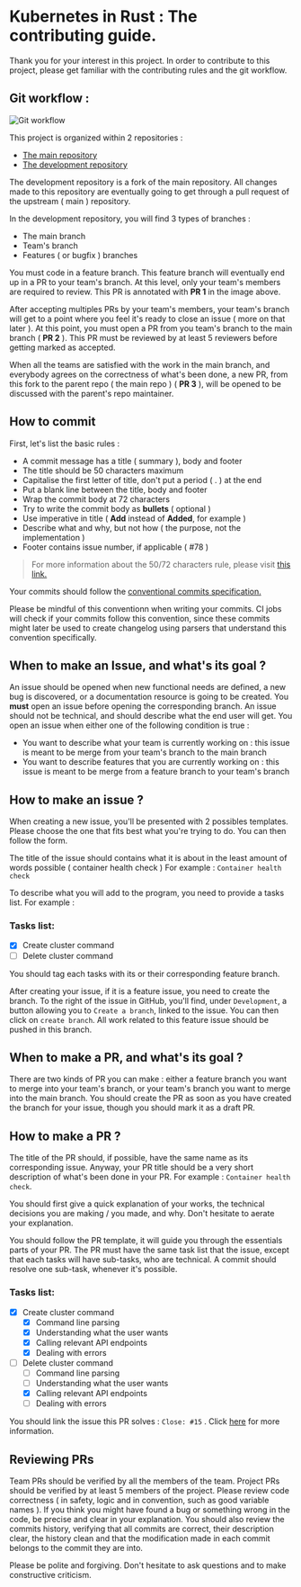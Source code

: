 # Kubernetes in Rust : The contributing guide.

Thank you for your interest in this project. In order to contribute to this project, please get familiar with the contributing rules and the git workflow.

## Git workflow :

![Git workflow](https://i.imgur.com/WMNLhY8.jpg)

This project is organized within 2 repositories :
- [The main repository](https://github.com/dev-sys-do/kudo)
- [The development repository](https://github.com/do3-2021/kudo)

The development repository is a fork of the main repository. All changes made to this repository are eventually going to get through a pull request of the upstream ( main ) repository.

In the development repository, you will find 3 types of branches :
- The main branch
- Team's branch
- Features ( or bugfix ) branches

You must code in a feature branch. This feature branch will eventually end up in a PR to your team's branch. At this level, only your team's members are required to review. This PR is annotated with **PR 1** in the image above.

After accepting multiples PRs by your team's members, your team's branch will get to a point where you feel it's ready to close an issue ( more on that later ). At this point, you must open a PR from you team's branch to the main branch ( **PR 2** ). This PR must be reviewed by at least 5 reviewers before getting marked as accepted.

When all the teams are satisfied with the work in the main branch, and everybody agrees on the correctness of what's been done, a new PR, from this fork to the parent repo ( the main repo ) ( **PR 3** ), will be opened to be discussed with the parent's repo maintainer. 

## How to commit

First, let's list the basic rules :
- A commit message has a title ( summary ), body and footer
- The title should be 50 characters maximum
- Capitalise the first letter of title, don't put a period ( . ) at the end
- Put a blank line between the title, body and footer
- Wrap the commit body at 72 characters
- Try to write the commit body as **bullets** ( optional )
- Use imperative in title ( **Add** instead of **Added**, for example )
- Describe what and why, but not how ( the purpose, not the implementation )
- Footer contains issue number, if applicable ( #78 )

> For more information about the 50/72 characters rule, please visit [this link.](https://dev.to/noelworden/improving-your-commit-message-with-the-50-72-rule-3g79#:~:text=The%2050%2F72%20Rule%20is,pulled%20out%20of%20a%20hat.)

Your commits should follow the [conventional commits specification.](https://www.conventionalcommits.org/en/v1.0.0/#summary)

Please be mindful of this conventionn when writing your commits. CI jobs will check if your commits follow this convention, since these commits might later be used to create changelog using parsers that understand this convention specifically.

## When to make an Issue, and what's its goal ?
An issue should be opened when new functional needs are defined, a new bug is discovered, or a documentation resource is going to be created. You **must** open an issue before opening the corresponding branch.  An issue should not be technical, and should describe what the end user will get. You open an issue when either one of the following condition is true :
- You want to describe what your team is currently working on : this issue is meant to be merge from your team's branch to the main branch
- You want to describe features that you are currently working on : this issue is meant to be merge from a feature branch to your team's branch

## How to make an issue ?

When creating a new issue, you'll be presented with 2 possibles templates. Please choose the one that fits best what you're trying to do.
You can then follow the form.

The title of the issue should contains what it is about in the least amount of words possible ( container health check )
For example : `Container health check`

To describe what you will add to the program, you need to provide a tasks list. For example :
### Tasks list: 
- [x] Create cluster command
- [ ] Delete cluster command

You should tag each tasks with its or their corresponding feature branch.

After creating your issue, if it is a feature issue, you need to create the branch. To the right of the issue in GitHub, you'll find, under `Development`, a button allowing you to `Create a branch`, linked to the issue. You can then click on `create branch`. All work related to this feature issue should be pushed in this branch.

## When to make a PR, and what's its goal ?
There are two kinds of PR you can make : either a feature branch you want to merge into your team's branch, or your team's branch you want to merge into the main branch. You should create the PR as soon as you have created the branch for your issue, though you should mark it as a draft PR. 

## How to make a PR ?

The title of the PR should, if possible, have the same name as its corresponding issue. Anyway, your PR title should be a very short description of what's been done in your PR.
For example : `Container health check`.

You should first give a quick explanation of your works, the technical decisions you are making / you made, and why. Don't hesitate to aerate your explanation.

You should follow the PR template, it will guide you through the essentials parts of your PR.
The PR must have the same task list that the issue, except that each tasks will have sub-tasks, who are technical.
A commit should resolve one sub-task, whenever it's possible.

### Tasks list:
- [x] Create cluster command
    - [x] Command line parsing
    - [x] Understanding what the user wants
    - [x] Calling relevant API endpoints
    - [x] Dealing with errors
- [ ] Delete cluster command
    - [ ] Command line parsing
    - [ ] Understanding what the user wants
    - [x] Calling relevant API endpoints
    - [ ] Dealing with errors

You should link the issue this PR solves : `Close: #15` . Click [here](https://docs.github.com/en/issues/tracking-your-work-with-issues/linking-a-pull-request-to-an-issue) for more information.


## Reviewing PRs 
Team PRs should be verified by all the members of the team. Project PRs should be verified by at least 5 members of the project. Please review code correctness ( in safety, logic and in convention, such as good variable names ). If you think you might have found a bug or something wrong in the code, be precise and clear in your explanation. You should also review the commits history, verifying that all commits are correct, their description clear, the history clean and that the modification made in each commit belongs to the commit they are into.

Please be polite and forgiving. Don't hesitate to ask questions and to make constructive criticism.